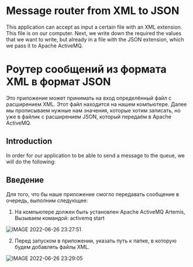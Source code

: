 # Message router from XML to JSON #


 This application can accept as input a certain file with an XML extension. This file is on our computer. Next, we write down the required the values
that we want to write, but already in a file with the JSON extension, which we pass it to Apache ActiveMQ.


# Роутер сообщений из формата XML в формат JSON #
    
    
 Это приложение может принимать на вход определённый файл с расширением XML.
Этот файл находится на нашем компьютере. Далее мы прописываем нужные нам 
значения, которые хотим записать, но уже в файлик с расширением JSON, который 
передаём в Apache ActiveMQ.


## Introduction


  In order for our application to be able to send a message to the queue, we will do the following:


## Введение

 Для того, что бы наше приложение смогло передавать сообщение в очередь, выполним следующее:
1. На компьютере должен быть установлен Apache ActiveMQ Artemis, 
Вызываем командой:  activemq start
    
![IMAGE 2022-06-26 23:27:51](https://user-images.githubusercontent.com/72036166/175832705-3104525c-8948-4668-b330-4acef5844285.jpg)
    
    
 2. Перед запуском в приложении, указать путь к папке, в которую будем 
добавлять файлы XML. 

![IMAGE 2022-06-26 23:29:05](https://user-images.githubusercontent.com/72036166/175832692-421fa992-6884-4fb2-b50b-97578485ed6d.jpg)




